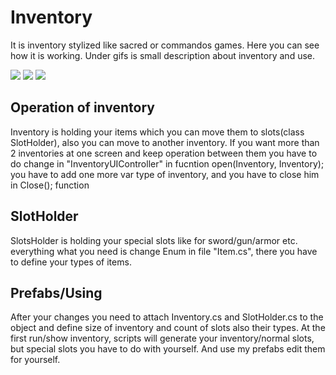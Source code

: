 # Inventory

It is inventory stylized like sacred or commandos games. Here you can see how it is working. Under gifs is small description about inventory and use.

<img src="https://i.imgur.com/EAlMbE9.gif"> 

<img src="https://i.imgur.com/nTYZlVv.gif"> 

<img src="https://i.imgur.com/wuTkSM9.gif"> 

## Operation of inventory <a name="Operation of inventory"></a>

Inventory is holding your items which you can move them to slots(class SlotHolder), also you can move to another inventory.
If you want more than 2 inventories at one screen and keep operation between them you have to do change in "InventoryUIController" in fucntion open(Inventory, Inventory); you have to add one more var type of inventory, and you have to close him in Close(); function



## SlotHolder <a name="Slots Holder"></a>

SlotsHolder is holding your special slots like for sword/gun/armor etc. everything what you need is change Enum in file "Item.cs", there you have to define your types of items.

## Prefabs/Using <a name="Slots Holder"></a>

After your changes you need to attach Inventory.cs and SlotHolder.cs to the object and define size of inventory and count of slots also their types.
At the first run/show inventory, scripts will generate your inventory/normal slots, but special slots you have to do with yourself.
And use my prefabs edit them for yourself.
